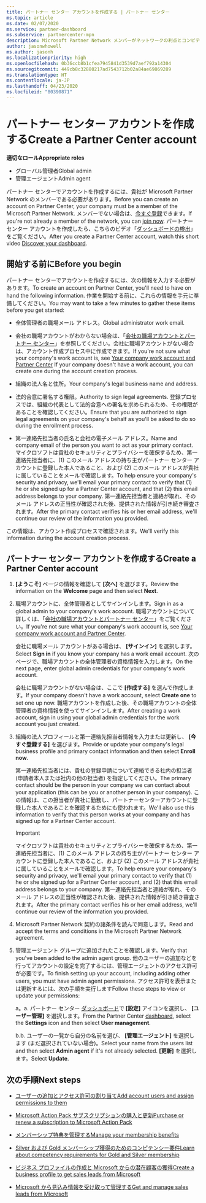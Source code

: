 ```yaml
---
title: パートナー センター アカウントを作成する | パートナー センター
ms.topic: article
ms.date: 02/07/2020
ms.service: partner-dashboard
ms.subservice: partnercenter-mpn
description: Microsoft Partner Network メンバーがネットワークの利点とコンピテンシーを管理してビジネス プロファイルを作成するには、パートナー センター アカウントを作成する必要があります。
author: jasonwhowell
ms.author: jasonh
ms.localizationpriority: high
ms.openlocfilehash: 0b36ccb8b1cfea7945841d3539d7aef792a14304
ms.sourcegitcommit: 449cb8c32880217ad7543712b02a84ae69869289
ms.translationtype: HT
ms.contentlocale: ja-JP
ms.lasthandoff: 04/23/2020
ms.locfileid: "80390871"
---
```

# <a name="create-a-partner-center-account"></a><span data-ttu-id="c2cc9-103">パートナー センター アカウントを作成する</span><span class="sxs-lookup"><span data-stu-id="c2cc9-103">Create a Partner Center account</span></span>

<span data-ttu-id="c2cc9-104">**適切なロール**</span><span class="sxs-lookup"><span data-stu-id="c2cc9-104">**Appropriate roles**</span></span>

- <span data-ttu-id="c2cc9-105">グローバル管理者</span><span class="sxs-lookup"><span data-stu-id="c2cc9-105">Global admin</span></span>
- <span data-ttu-id="c2cc9-106">管理エージェント</span><span class="sxs-lookup"><span data-stu-id="c2cc9-106">Admin agent</span></span>

<span data-ttu-id="c2cc9-107">パートナー センターでアカウントを作成するには、貴社が Microsoft Partner Network のメンバーである必要があります。</span><span class="sxs-lookup"><span data-stu-id="c2cc9-107">Before you can create an account on Partner Center, your company must be a member of the Microsoft Partner Network.</span></span> <span data-ttu-id="c2cc9-108">メンバーでない場合は、[今すぐ登録](https://partner.microsoft.com/commercial#)できます。</span><span class="sxs-lookup"><span data-stu-id="c2cc9-108">If you're not already a member of the network, you can [join now](https://partner.microsoft.com/commercial#).</span></span> <span data-ttu-id="c2cc9-109">パートナー センター アカウントを作成したら、こちらのビデオ「[ダッシュボードの検出](https://vimeo.com/290338211)」をご覧ください。</span><span class="sxs-lookup"><span data-stu-id="c2cc9-109">After you create a Partner Center account, watch this short video [Discover your dashboard](https://vimeo.com/290338211).</span></span>

## <a name="before-you-begin"></a><span data-ttu-id="c2cc9-110">開始する前に</span><span class="sxs-lookup"><span data-stu-id="c2cc9-110">Before you begin</span></span>

<span data-ttu-id="c2cc9-111">パートナー センターでアカウントを作成するには、次の情報を入力する必要があります。</span><span class="sxs-lookup"><span data-stu-id="c2cc9-111">To create an account on Partner Center, you'll need to have on hand the following information.</span></span> <span data-ttu-id="c2cc9-112">作業を開始する前に、これらの情報を手元に準備してください。</span><span class="sxs-lookup"><span data-stu-id="c2cc9-112">You may want to take a few minutes to gather these items before you get started:</span></span>

-   <span data-ttu-id="c2cc9-113">全体管理者の職場メール アドレス。</span><span class="sxs-lookup"><span data-stu-id="c2cc9-113">Global administrator work email.</span></span>

-   <span data-ttu-id="c2cc9-114">会社の職場アカウントがわからない場合は、「[会社の職場アカウントとパートナー センター](azure-active-directory-tenants-and-partner-center.md)」を参照してください。会社に職場アカウントがない場合は、アカウント作成プロセス中に作成できます。</span><span class="sxs-lookup"><span data-stu-id="c2cc9-114">If you're not sure what your company's work account is, see [Your company work account and Partner Center](azure-active-directory-tenants-and-partner-center.md) If your company doesn't have a work account, you can create one during the account creation process.</span></span> 

-   <span data-ttu-id="c2cc9-115">組織の法人名と住所。</span><span class="sxs-lookup"><span data-stu-id="c2cc9-115">Your company's legal business name and address.</span></span>  

-   <span data-ttu-id="c2cc9-116">法的合意に署名する権限。</span><span class="sxs-lookup"><span data-stu-id="c2cc9-116">Authority to sign legal agreements.</span></span> <span data-ttu-id="c2cc9-117">登録プロセスでは、組織の代表として法的合意への署名を求められるため、その権限があることを確認してください。</span><span class="sxs-lookup"><span data-stu-id="c2cc9-117">Ensure that you are authorized to sign legal agreements on your company's behalf as you'll be asked to do so during the enrollment process.</span></span>

-   <span data-ttu-id="c2cc9-118">第一連絡先担当者の氏名と会社の電子メール アドレス。</span><span class="sxs-lookup"><span data-stu-id="c2cc9-118">Name and company email of the person you want to act as your primary contact.</span></span> <span data-ttu-id="c2cc9-119">マイクロソフトは貴社のセキュリティとプライバシーを確保するため、第一連絡先担当者に、(1) このメール アドレスの持ち主がパートナー センター アカウントに登録した本人であること、および (2) このメール アドレスが貴社に属していることをメールで確認します。</span><span class="sxs-lookup"><span data-stu-id="c2cc9-119">To help ensure your company's security and privacy, we'll email your primary contact to verify that (1) he or she signed up for a Partner Center account, and that (2) this email address belongs to your company.</span></span> <span data-ttu-id="c2cc9-120">第一連絡先担当者と連絡が取れ、そのメール アドレスの正当性が確認された後、提供された情報が引き続き審査されます。</span><span class="sxs-lookup"><span data-stu-id="c2cc9-120">After the primary contact verifies his or her email address, we'll continue our review of the information you provided.</span></span>

<span data-ttu-id="c2cc9-121">この情報は、アカウント作成プロセスで確認されます。</span><span class="sxs-lookup"><span data-stu-id="c2cc9-121">We'll verify this information during the account creation process.</span></span> 
 
## <a name="create-a-partner-center-account"></a><span data-ttu-id="c2cc9-122">パートナー センター アカウントを作成する</span><span class="sxs-lookup"><span data-stu-id="c2cc9-122">Create a Partner Center account</span></span>

1.  <span data-ttu-id="c2cc9-123">**[ようこそ]** ページの情報を確認して **[次へ]** を選びます。</span><span class="sxs-lookup"><span data-stu-id="c2cc9-123">Review the information on the **Welcome** page and then select **Next**.</span></span>

2.  <span data-ttu-id="c2cc9-124">職場アカウントに、全体管理者としてサインインします。</span><span class="sxs-lookup"><span data-stu-id="c2cc9-124">Sign in as a global admin to your company's work account.</span></span> <span data-ttu-id="c2cc9-125">職場アカウントについて詳しくは、「[会社の職場アカウントとパートナー センター](azure-active-directory-tenants-and-partner-center.md)」をご覧ください。</span><span class="sxs-lookup"><span data-stu-id="c2cc9-125">If you're not sure what your company's work account   is, see [Your company work account and Partner Center](azure-active-directory-tenants-and-partner-center.md).</span></span>

    <span data-ttu-id="c2cc9-126">会社に職場メール アカウントがある場合は、 **[サインイン]** を選択します。</span><span class="sxs-lookup"><span data-stu-id="c2cc9-126">Select **Sign in** if you know your company has a work email account.</span></span> <span data-ttu-id="c2cc9-127">次のページで、職場アカウントの全体管理者の資格情報を入力します。</span><span class="sxs-lookup"><span data-stu-id="c2cc9-127">On the next page, enter global admin credentials for your company's work account.</span></span> 

    <span data-ttu-id="c2cc9-128">会社に職場アカウントがない場合は、ここで **[作成する]** を選んで作成します。</span><span class="sxs-lookup"><span data-stu-id="c2cc9-128">If your company doesn't have a work account, select **Create one** to set one up now.</span></span> <span data-ttu-id="c2cc9-129">職場アカウントを作成した後、その職場アカウントの全体管理者の資格情報を使ってサインインします。</span><span class="sxs-lookup"><span data-stu-id="c2cc9-129">After creating a work account, sign in using your global admin credentials for the work account you just created.</span></span>

3.  <span data-ttu-id="c2cc9-130">組織の法人プロフィールと第一連絡先担当者情報を入力または更新し、 **[今すぐ登録する]** を選びます。</span><span class="sxs-lookup"><span data-stu-id="c2cc9-130">Provide or update your company's legal business profile and primary contact information and then select **Enroll now**.</span></span> 

    <span data-ttu-id="c2cc9-131">第一連絡先担当者には、貴社の登録申請について連絡できる社内の担当者 (申請者本人または社内の他の担当者) を指定してください。</span><span class="sxs-lookup"><span data-stu-id="c2cc9-131">The primary contact should be the person in your company we can contact about your application (this can be you or another person in your company).</span></span> <span data-ttu-id="c2cc9-132">この情報は、この担当者が貴社に勤務し、パートナーセンターアカウントに登録した本人であることを確認するためにも使われます。</span><span class="sxs-lookup"><span data-stu-id="c2cc9-132">We'll also use this information to verify that this person works at your company and has signed up for a Partner Center account.</span></span>

    > [!IMPORTANT]  
    > <span data-ttu-id="c2cc9-133">マイクロソフトは貴社のセキュリティとプライバシーを確保するため、第一連絡先担当者に、(1) このメール アドレスの持ち主がパートナー センター アカウントに登録した本人であること、および (2) このメール アドレスが貴社に属していることをメールで確認します。</span><span class="sxs-lookup"><span data-stu-id="c2cc9-133">To help ensure your company's security and privacy, we'll email your primary contact to verify that (1) he or she signed up for a Partner Center account, and (2) that this email address belongs to your company.</span></span> <span data-ttu-id="c2cc9-134">第一連絡先担当者と連絡が取れ、そのメール アドレスの正当性が確認された後、提供された情報が引き続き審査されます。</span><span class="sxs-lookup"><span data-stu-id="c2cc9-134">After the primary contact verifies his or her email address, we'll continue our review of the information you provided.</span></span>

4.  <span data-ttu-id="c2cc9-135">Microsoft Partner Network 契約の諸条件を読んで同意します。</span><span class="sxs-lookup"><span data-stu-id="c2cc9-135">Read and accept the terms and conditions in the Microsoft Partner Network agreement.</span></span> 

5.  <span data-ttu-id="c2cc9-136">管理エージェント グループに追加されたことを確認します。</span><span class="sxs-lookup"><span data-stu-id="c2cc9-136">Verify that you've been added to the admin agent group.</span></span> <span data-ttu-id="c2cc9-137">他のユーザーの追加などを行ってアカウントの設定を完了するには、管理エージェントのアクセス許可が必要です。</span><span class="sxs-lookup"><span data-stu-id="c2cc9-137">To finish setting up your account, including adding other users, you must have admin agent permissions.</span></span> <span data-ttu-id="c2cc9-138">アクセス許可を表示または更新するには、次の手順を実行します</span><span class="sxs-lookup"><span data-stu-id="c2cc9-138">Follow these steps to view or update your permissions:</span></span>

    <span data-ttu-id="c2cc9-139">a。</span><span class="sxs-lookup"><span data-stu-id="c2cc9-139">a.</span></span> <span data-ttu-id="c2cc9-140">パートナー センター [ダッシュボード](https://partner.microsoft.com/dashboard/home**)で **[設定]** アイコンを選択し、 **[ユーザー管理]** を選択します。</span><span class="sxs-lookup"><span data-stu-id="c2cc9-140">From the Partner Center [dashboard](https://partner.microsoft.com/dashboard/home**), select the **Settings** icon and then select **User management**.</span></span>  

    <span data-ttu-id="c2cc9-141">b.</span><span class="sxs-lookup"><span data-stu-id="c2cc9-141">b.</span></span> <span data-ttu-id="c2cc9-142">ユーザーの一覧から自分の名前を選び、 **[管理エージェント]** を選択します (まだ選択されていない場合)。</span><span class="sxs-lookup"><span data-stu-id="c2cc9-142">Select your name from the users list and then select **Admin agent** if it's not already selected.</span></span> <span data-ttu-id="c2cc9-143">**[更新]** を選択します。</span><span class="sxs-lookup"><span data-stu-id="c2cc9-143">Select **Update**.</span></span>  

## <a name="next-steps"></a><span data-ttu-id="c2cc9-144">次の手順</span><span class="sxs-lookup"><span data-stu-id="c2cc9-144">Next steps</span></span>

-   [<span data-ttu-id="c2cc9-145">ユーザーの追加とアクセス許可の割り当て</span><span class="sxs-lookup"><span data-stu-id="c2cc9-145">Add account users and assign permissions to them</span></span>](create-user-accounts-and-set-permissions.md)

-   [<span data-ttu-id="c2cc9-146">Microsoft Action Pack サブスクリプションの購入と更新</span><span class="sxs-lookup"><span data-stu-id="c2cc9-146">Purchase or renew a subscription to Microsoft Action Pack</span></span>](mpn-get-action-pack.md)

-   [<span data-ttu-id="c2cc9-147">メンバーシップ特典を管理する</span><span class="sxs-lookup"><span data-stu-id="c2cc9-147">Manage your membership benefits</span></span>](manage-your-partner-network-benefits.md)

-   [<span data-ttu-id="c2cc9-148">Silver および Gold メンバーシップ獲得のためのコンピテンシー要件</span><span class="sxs-lookup"><span data-stu-id="c2cc9-148">Learn about competency requirements for Gold and Silver membership</span></span>](https://partner.microsoft.com/membership/competencies)

-   [<span data-ttu-id="c2cc9-149">ビジネス プロファイルの作成と Microsoft からの潜在顧客の獲得</span><span class="sxs-lookup"><span data-stu-id="c2cc9-149">Create a business profile to get sales leads from Microsoft</span></span>](create-a-marketing-profile.md)

-   [<span data-ttu-id="c2cc9-150">Microsoft から見込み情報を受け取って管理する</span><span class="sxs-lookup"><span data-stu-id="c2cc9-150">Get and manage sales leads from Microsoft</span></span>](responding-to-referrals.md)